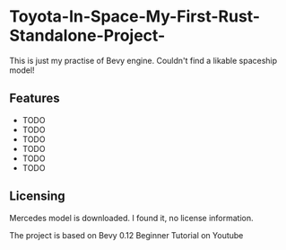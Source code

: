 # Toyota-In-Space-My-First-Rust-Standalone-Project-

This is just my practise of Bevy engine. Couldn't find a likable spaceship model!

## Features

- TODO
- TODO
- TODO
- TODO
- TODO
- TODO

## Licensing

Mercedes model is downloaded. I found it, no license information.

The project is based on Bevy 0.12 Beginner Tutorial on Youtube
